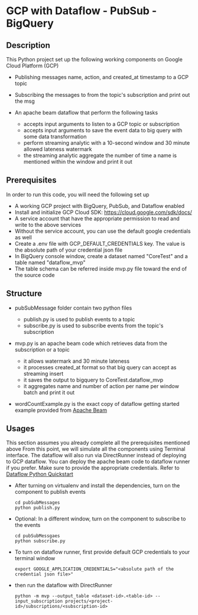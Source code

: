 # GCP with Dataflow - PubSub - BigQuery

## Description
This Python project set up the following working components on Google Cloud Platform (GCP)  

- Publishing messages name, action, and created_at timestamp to a GCP topic
- Subscribing the messages to from the topic's subscription and print out the msg 
- An apache beam dataflow that perform the following tasks

    - accepts input arguments to listen to a GCP topic or subscription
    - accepts input arguments to save the event data to big query with some data transformation
    - perform streaming analytic with a 10-second window and 30 minute allowed lateness watermark
    - the streaming analytic aggregate the number of time a name is mentioned within the window and print it out


## Prerequisites

In order to run this code, you will need the following set up

- A working GCP project with BigQuery, PubSub, and Dataflow enabled
- Install and initialize GCP Cloud SDK: https://cloud.google.com/sdk/docs/
- A service account that have the appropriate permission to read and write to the above services
- Without the service account, you can use the default google credentials as well
- Create a .env file with GCP_DEFAULT_CREDENTIALS key. The value is the absolute path of your credential json file
- In BigQuery console window, create a dataset named "CoreTest" and a table named "dataflow_mvp"
- The table schema can be referred inside mvp.py file toward the end of the source code


## Structure

- pubSubMessage folder contain two python files
  - publish.py is used to publish events to a topic
  - subscribe.py is used to subscribe events from the topic's subscription 

- mvp.py is an apache beam code which retrieves data from the subscription or a topic

  - it allows watermark and 30 minute lateness
  - it processes created_at format so that big query can accept as streaming insert
  - it saves the output to bigquery to CoreTest.dataflow_mvp
  - it aggregates name and number of action per name per window batch and print it out
  
- wordCountExample.py is the exact copy of dataflow getting started example provided from [Apache Beam](https://beam.apache.org/get-started/beam-overview/)

## Usages  

This section assumes you already complete all the prerequisites mentioned above
From this point, we will simulate all the components using Terminal interface. 
The dataflow will also run via DirectRunner instead of deploying to GCP dataflow.
You can deploy the apache beam code to dataflow runner if you prefer. Make sure to 
provide the appropriate credentials. Refer to [Dataflow Python Quickstart](https://cloud.google.com/dataflow/docs/quickstarts/quickstart-python)


- After turning on virtualenv and install the dependencies, turn on the component to publish events

      cd pubSubMessages
      python publish.py

- Optional: In a different window, turn on the component to subscribe to the events

      cd pubSubMessgaes
      python subscribe.py

- To turn on dataflow runner, first provide default GCP credentials to your terminal window

      export GOOGLE_APPLICATION_CREDENTIALS="<absolute path of the credential json file>"

- then run the dataflow with DirectRunner 

      python -m mvp --output_table <dataset-id>.<table-id> --input_subscription projects/<project-id>/subscriptions/<subscription-id>
